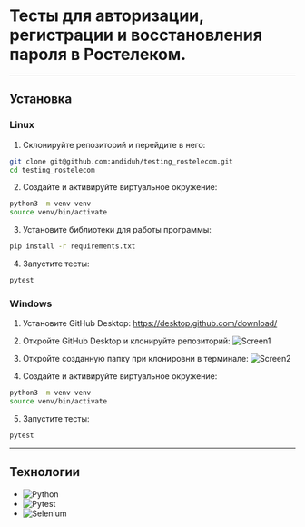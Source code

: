# Тесты для авторизации, регистрации и восстановления пароля в Ростелеком.

___
## Установка

### Linux
1. Склонируйте репозиторий и перейдите в него:
```bash
git clone git@github.com:andiduh/testing_rostelecom.git
cd testing_rostelecom
```

2. Создайте и активируйте виртуальное окружение:
```bash
python3 -m venv venv
source venv/bin/activate
```

3. Установите библиотеки для работы программы:
```bash
pip install -r requirements.txt
```

4. Запустите тесты:
```bash
pytest
```

### Windows
1. Установите GitHub Desktop:
https://desktop.github.com/download/

2. Откройте GitHub Desktop и клонируйте репозиторий:
![Screen1](https://github.com/user-attachments/assets/0969895d-6003-4be7-aad3-4800353e6ab6)


3. Откройте созданную папку при клонировни в терминале:
![Screen2](https://github.com/user-attachments/assets/d8db7103-f335-4c82-9d44-14e46b4b7721)

4. Создайте и активируйте виртуальное окружение:
```bash
python3 -m venv venv
source venv/bin/activate
``` 

5. Запустите тесты:
```bash 
pytest
```


___
## Технологии

- ![Python](https://img.shields.io/badge/python-3.12.4-purple)
- ![Pytest](https://img.shields.io/badge/pytest-8.3.3-green)
- ![Selenium](https://img.shields.io/badge/selenium-4.25.0-blue)
